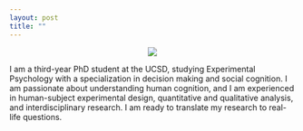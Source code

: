 ```yaml
---
layout: post
title: ""
---
```


<p align="center">
  <img src="http://shirleyxingyuliu.github.io/websitephoto.JPG?raw=true" />
</p>
I am a third-year PhD student at the UCSD, studying Experimental Psychology with a specialization in decision making and social cognition. I am passionate about understanding human cognition, and I am experienced in human-subject experimental design, quantitative and qualitative analysis, and interdisciplinary research. I am ready to translate my research to real-life questions.
